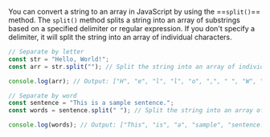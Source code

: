 You can convert a string to an array in JavaScript by using the ==`split()`== method. The `split()` method splits a string into an array of substrings based on a specified delimiter or regular expression. If you don't specify a delimiter, it will split the string into an array of individual characters.


```js
// Separate by letter
const str = "Hello, World!";
const arr = str.split(""); // Split the string into an array of individual characters

console.log(arr); // Output: ["H", "e", "l", "l", "o", ",", " ", "W", "o", "r", "l", "d", "!"]

// Separate by word
const sentence = "This is a sample sentence.";
const words = sentence.split(" "); // Split the string into an array of words

console.log(words); // Output: ["This", "is", "a", "sample", "sentence."]
```
